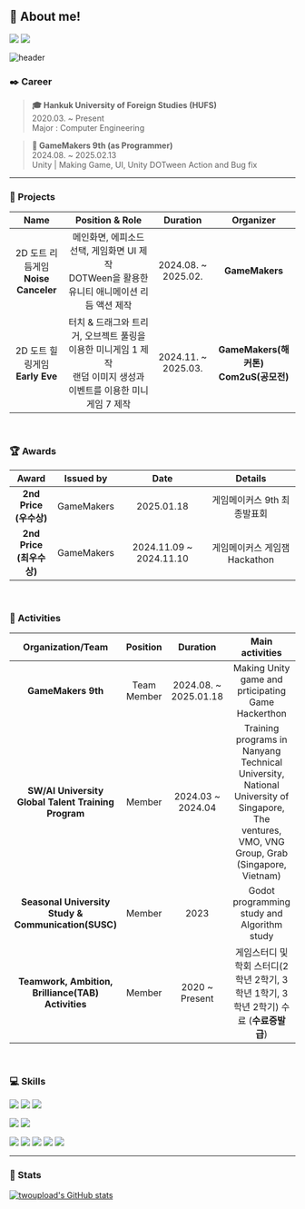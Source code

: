## :mag_right: About me!
<a href="https://velog.io/@lsdurg/posts"><img src="https://img.shields.io/badge/Velog-3DDC84?style=flat-square&logo=Blogger&logoColor=white"/></a>
<a href="https://www.notion.so/LSD-GameDrugStore-1184c813aeaa80d49799cb982efc97a9?pvs=4"><img src="https://img.shields.io/badge/Notion-000000?style=flat-square&logo=Notion&logoColor=white"/></a>

![header](https://capsule-render.vercel.app/api?type=rounded&color=A5D8FF&height=250&section=header&text=이상도&fontSize=50&fontColor=ffffff&fontAlign=40&desc=Game%20Programmer%20and%20Developer&descAlign=30&descAlignY=30&animation=fadeIn)


### :black_nib: Career
> **:mortar_board: Hankuk University of Foreign Studies (HUFS)**\
2020.03. ~ Present\
Major : Computer Engineering

> **:pencil: GameMakers 9th (as Programmer)**\
2024.08. ~ 2025.02.13\
Unity | Making Game, UI, Unity DOTween Action and Bug fix

---

### :bookmark_tabs: Projects
|Name|Position & Role|Duration|Organizer|
|:---:|:---:|:---:|:---:|
|2D 도트 리듬게임 <br>**Noise Canceler**|메인화면, 에피소드 선택, 게임화면 UI 제작<br> DOTWeen을 활용한 유니티 애니메이션 리듬 액션 제작<br>|2024.08. ~ 2025.02.|**GameMakers**|
|2D 도트 힐링게임 <br>**Early Eve**|터치 & 드래그와 트리거, 오브젝트 풀링을 이용한 미니게임 1 제작 <br> 랜덤 이미지 생성과 이벤트를 이용한 미니게임 7 제작|2024.11. ~ 2025.03.|**GameMakers(해커톤) <br> Com2uS(공모전)**|

<br>

### :trophy: Awards
|Award|Issued by|Date|Details|
|:---:|:---:|:---:|:---:|
|**2nd Price<br>(우수상)**|GameMakers|2025.01.18|게임메이커스 9th 최종발표회|
|**2nd Price<br>(최우수상)**|GameMakers|2024.11.09 ~ 2024.11.10|게임메이커스 게임잼 Hackathon|


<br>

### :star2: Activities
|Organization/Team|Position|Duration|Main activities|
|:---:|:---:|:---:|:---:|
|**GameMakers 9th**|Team Member|2024.08. ~ 2025.01.18|Making Unity game and prticipating Game Hackerthon|
|**SW/AI University Global Talent Training Program**|Member|2024.03 ~ 2024.04|Training programs in Nanyang Technical University, National University of Singapore, The ventures, VMO, VNG Group, Grab (Singapore, Vietnam)|
|**Seasonal University Study & Communication(SUSC)**|Member|2023|Godot programming study and Algorithm study|
|**Teamwork, Ambition, Brilliance(TAB) Activities**|Member|2020 ~ Present|게임스터디 및 학회 스터디(2학년 2학기, 3학년 1학기, 3학년 2학기) 수료 (**수료증발급**)|


<br>

### :computer: Skills
<img src="https://img.shields.io/badge/C-A8B9CC?style=for-the-badge&logo=c&logoColor=white"> <img src="https://img.shields.io/badge/C++-00599C?style=for-the-badge&logo=c%2B%2B&logoColor=white"> <img src="https://img.shields.io/badge/python-3776AB?style=for-the-badge&logo=python&logoColor=white"> 

<img src="https://img.shields.io/badge/Unity-FFFFFF?style=for-the-badge&logo=Unity&logoColor=black"> <img src="https://img.shields.io/badge/Godot Engine-478CBF?style=for-the-badge&logo=Godot Engine&logoColor=black"> 

<img src="https://img.shields.io/badge/github-181717?style=for-the-badge&logo=github&logoColor=white"> <img src="https://img.shields.io/badge/git-F05032?style=for-the-badge&logo=git&logoColor=white"> <img src="https://img.shields.io/badge/notion-000000?style=for-the-badge&logo=notion&logoColor=white"> <img src="https://img.shields.io/badge/discord-5865F2?style=for-the-badge&logo=discord&logoColor=white"> <img src="https://img.shields.io/badge/Gmail-EA4335?style=for-the-badge&logo=Gmail&logoColor=black">

---

### :muscle: Stats
[![twoupload's GitHub stats](https://github-readme-stats.vercel.app/api?username=twoupload)](https://github.com/twoupload/github-readme-stats)
